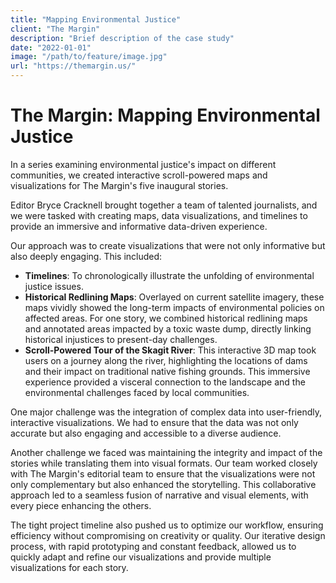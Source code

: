 ```yaml
---
title: "Mapping Environmental Justice"
client: "The Margin"
description: "Brief description of the case study"
date: "2022-01-01"
image: "/path/to/feature/image.jpg"
url: "https://themargin.us/"
---
```


# The Margin: Mapping Environmental Justice


In a series examining environmental justice's impact on different communities, we created interactive scroll-powered maps and visualizations for The Margin's five inaugural stories.

Editor Bryce Cracknell brought together a team of talented journalists, and we were tasked with creating maps, data visualizations, and timelines to provide an immersive and informative data-driven experience. 

Our approach was to create visualizations that were not only informative but also deeply engaging. This included:
- **Timelines**: To chronologically illustrate the unfolding of environmental justice issues.
- **Historical Redlining Maps**: Overlayed on current satellite imagery, these maps vividly showed the long-term impacts of environmental policies on affected areas. For one story, we combined historical redlining maps and annotated areas impacted by a toxic waste dump, directly linking historical injustices to present-day challenges.
- **Scroll-Powered Tour of the Skagit River**: This interactive 3D map took users on a journey along the river, highlighting the locations of dams and their impact on traditional native fishing grounds. This immersive experience provided a visceral connection to the landscape and the environmental challenges faced by local communities.


One major challenge was the integration of complex data into user-friendly, interactive visualizations. We had to ensure that the data was not only accurate but also engaging and accessible to a diverse audience. 

Another challenge we faced was maintaining the integrity and impact of the stories while translating them into visual formats. Our team worked closely with The Margin's editorial team to ensure that the visualizations were not only complementary but also enhanced the storytelling. This collaborative approach led to a seamless fusion of narrative and visual elements, with every piece enhancing the others. 

The tight project timeline also pushed us to optimize our workflow, ensuring efficiency without compromising on creativity or quality. Our iterative design process, with rapid prototyping and constant feedback, allowed us to quickly adapt and refine our visualizations and provide multiple visualizations for each story. 
